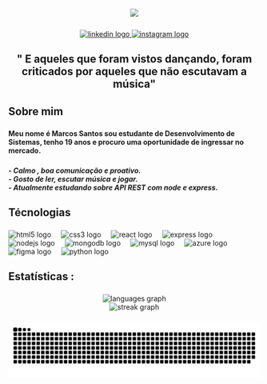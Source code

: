 <br clear="both">

<div align="center">
  <img height="200" src="https://camo.githubusercontent.com/86b4d822ebd4bbbc89df42906a6402b3d7b3374139420b7cbeb39030e3e1b7b2/68747470733a2f2f67696664622e636f6d2f696d616765732f686967682f77656c636f6d652d6772656574696e672d31793274696d6d373633706377746c322e676966"  />
</div>

###

<div align="center">
  <a href="https://www.linkedin.com/in/marcos-santos-77756a260/" target="_blank">
    <img src="https://img.shields.io/static/v1?message=LinkedIn&logo=linkedin&label=&color=0077B5&logoColor=white&labelColor=&style=for-the-badge" height="25" alt="linkedin logo"  />
  </a>
  <a href="https://www.instagram.com/__blood3_/" target="_blank">
    <img src="https://img.shields.io/static/v1?message=Instagram&logo=instagram&label=&color=E4405F&logoColor=white&labelColor=&style=for-the-badge" height="25" alt="instagram logo"  />
  </a>
</div>

###

<h2 align="center">" E aqueles que foram vistos dançando, foram criticados por aqueles que não escutavam a música"</h2>

###

<h2 align="left">Sobre mim</h2>

###

<h4 align="left">Meu nome é Marcos Santos sou estudante de Desenvolvimento de Sistemas, tenho 19 anos e procuro uma oportunidade de ingressar no mercado.</h4>

###

<h5 align="left">- Calmo , boa comunicação e proativo.<br>- Gosto de ler, escutar música e jogar.<br>- Atualmente estudando sobre API REST com node e express.</h5>

###

<h2 align="left">Técnologias</h2>

###

<div align="left">
  <img src="https://cdn.jsdelivr.net/gh/devicons/devicon/icons/html5/html5-original.svg" height="40" alt="html5 logo"  />
  <img width="12" />
  <img src="https://cdn.jsdelivr.net/gh/devicons/devicon/icons/css3/css3-original.svg" height="40" alt="css3 logo"  />
  <img width="12" />
  <img src="https://cdn.jsdelivr.net/gh/devicons/devicon/icons/react/react-original.svg" height="40" alt="react logo"  />
  <img width="12" />
  <img src="https://cdn.jsdelivr.net/gh/devicons/devicon/icons/express/express-original.svg" height="40" alt="express logo"  />
  <img width="12" />
  <img src="https://cdn.jsdelivr.net/gh/devicons/devicon/icons/nodejs/nodejs-original.svg" height="40" alt="nodejs logo"  />
  <img width="12" />
  <img src="https://cdn.jsdelivr.net/gh/devicons/devicon/icons/mongodb/mongodb-original.svg" height="40" alt="mongodb logo"  />
  <img width="12" />
  <img src="https://cdn.jsdelivr.net/gh/devicons/devicon/icons/mysql/mysql-original.svg" height="40" alt="mysql logo"  />
  <img width="12" />
  <img src="https://cdn.jsdelivr.net/gh/devicons/devicon/icons/azure/azure-original.svg" height="40" alt="azure logo"  />
  <img width="12" />
  <img src="https://cdn.jsdelivr.net/gh/devicons/devicon/icons/figma/figma-original.svg" height="40" alt="figma logo"  />
  <img width="12" />
  <img src="https://cdn.jsdelivr.net/gh/devicons/devicon/icons/python/python-original.svg" height="40" alt="python logo"  />
</div>

###

<h2 align="left">Estatísticas :</h2>

###

<div align="center">
  <img src="https://github-readme-stats.vercel.app/api/top-langs?username=gitmvfs&locale=pt-br&hide_title=false&layout=compact&card_width=320&langs_count=4&theme=blueberry&hide_border=false&order=2" height="150" alt="languages graph" /> <br>
  <img src="https://streak-stats.demolab.com?user=gitmvfs&locale=pt-br&mode=daily&theme=blueberry&hide_border=false&border_radius=5&date_format=M%20j%5B,%20Y%5D&order=3" height="220" alt="streak graph"  />
</div>

###

<img src="https://raw.githubusercontent.com/gitmvfs/gitmvfs/output/snake.svg" alt="Snake animation" />

###
